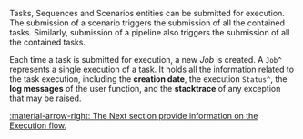 Tasks, Sequences and Scenarios entities can be submitted for execution. The submission of a scenario triggers the
submission of all the contained tasks. Similarly, submission of a pipeline also triggers the submission of
all the contained tasks.

Each time a task is submitted for execution, a new _Job_ is created. A `Job^` represents a single execution of a task.
It holds all the information related to the task execution, including the **creation date**, the execution `Status^`,
the **log messages** of the user function, and the **stacktrace** of any exception that may be raised.


[:material-arrow-right: The Next section provide information on the Execution flow.](execution-flow.md)
